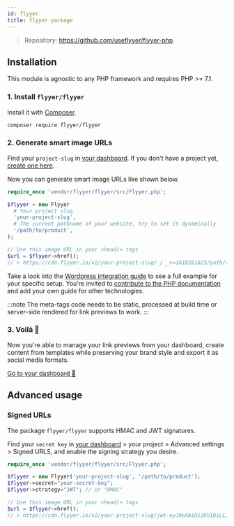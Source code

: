```yaml
---
id: flyyer
title: flyyer package
---
```


> Repository: https://github.com/useflyyer/flyyer-php

## Installation

This module is agnostic to any PHP framework and requires PHP >= 7.1.

### 1. Install `flyyer/flyyer`

Install it with [Composer](https://getcomposer.org/).

```bash title="Terminal.app"
composer require flyyer/flyyer
```

### 2. Generate smart image URLs

Find your `project-slug` in [your dashboard](https://flyyer.io/dashboard/_/projects/_/integrate?ref=docs). If you don't have a project yet, [create one here](https://flyyer.io/get-started?ref=docs).

Now you can generate smart image URLs like shown below.

```php
require_once 'vendor/flyyer/flyyer/src/Flyyer.php';

$flyyer = new Flyyer
  # Your project slug
  'your-project-slug',
  # The current pathname of your website, try to set it dynamically
  '/path/to/product',
);

// Use this image URL in your <head/> tags
$url = $flyyer->href();
// > https://cdn.flyyer.io/v2/your-project-slug/_/__v=1618281823/path/to/product
```

Take a look into the [Wordpress integration guide](/guides/php/wordpress) to see a full example for your specific setup. You're invited to [contribute to the PHP documentation](https://github.com/useflyyer/flyyer-docs/tree/main/guides/php) and add your own guide for other technologies.

:::note
The meta-tags code needs to be static, processed at build time or server-side rendered for link previews to work.
:::

### 3. Voilà 🎉

Now you're able to manage your link previews from your dashboard, create content from templates while preserving your brand style and export it as social media formats.

[Go to your dashboard 🚀](https://flyyer.io/dashboard/_/projects/_/)

## Advanced usage

### Signed URLs

The package `flyyer/flyyer` supports HMAC and JWT signatures.

Find your `secret key` in [your dashboard](https://flyyer.io/dashboard/_/projects?ref=docs) > your project > Advanced settings > Signed URLS, and enable the signing strategy you desire.

```php
require_once 'vendor/flyyer/flyyer/src/Flyyer.php';

$flyyer = new Flyyer('your-project-slug', '/path/to/product');
$flyyer->secret="your-secret-key";
$flyyer->strategy="JWT"; // or "HMAC"

// Use this image URL in your <head/> tags
$url = $flyyer->href();
// > https://cdn.flyyer.io/v2/your-project-slug/jwt-eyJ0eXAiOiJKV1QiLCJhbGciOiJIUzI1NiJ9.eyJwYXJhbXMiOnsiX19pZCI6ImplYW5zLTEyMyJ9LCJwYXRoIjoiXC9wYXRoXC90b1wvcHJvZHVjdCJ9.X8Vs5SGEA1-3M6bH-h24jhQnbwH95V_G0f-gPhTBTzE?__v=1618283086
```
